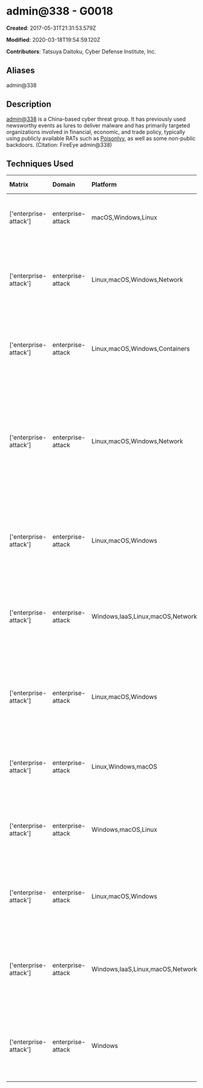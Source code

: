 # admin@338 - G0018

**Created**: 2017-05-31T21:31:53.579Z

**Modified**: 2020-03-18T19:54:59.120Z

**Contributors**: Tatsuya Daitoku, Cyber Defense Institute, Inc.

## Aliases

admin@338

## Description

[admin@338](https://attack.mitre.org/groups/G0018) is a China-based cyber threat group. It has previously used newsworthy events as lures to deliver malware and has primarily targeted organizations involved in financial, economic, and trade policy, typically using publicly available RATs such as [PoisonIvy](https://attack.mitre.org/software/S0012), as well as some non-public backdoors. (Citation: FireEye admin@338)

## Techniques Used

|Matrix|Domain|Platform|Technique ID|Technique Name|Use|
| :---| :---| :---| :---| :---| :---|
|['enterprise-attack']|enterprise-attack|macOS,Windows,Linux|T1566.001|Spearphishing Attachment|[admin@338](https://attack.mitre.org/groups/G0018) has sent emails with malicious Microsoft Office documents attached.(Citation: FireEye admin@338)|
|['enterprise-attack']|enterprise-attack|Linux,macOS,Windows,Network|T1016|System Network Configuration Discovery|[admin@338](https://attack.mitre.org/groups/G0018) actors used the following command after exploiting a machine with [LOWBALL](https://attack.mitre.org/software/S0042) malware to acquire information about local networks: <code>ipconfig /all >> %temp%\download</code>(Citation: FireEye admin@338)|
|['enterprise-attack']|enterprise-attack|Linux,macOS,Windows,Containers|T1036.005|Match Legitimate Name or Location|[admin@338](https://attack.mitre.org/groups/G0018) actors used the following command to rename one of their tools to a benign file name: <code>ren "%temp%\upload" audiodg.exe</code>(Citation: FireEye admin@338)|
|['enterprise-attack']|enterprise-attack|Linux,macOS,Windows,Network|T1083|File and Directory Discovery|[admin@338](https://attack.mitre.org/groups/G0018) actors used the following commands after exploiting a machine with [LOWBALL](https://attack.mitre.org/software/S0042) malware to obtain information about files and directories: <code>dir c:\ >> %temp%\download</code> <code>dir "c:\Documents and Settings" >> %temp%\download</code> <code>dir "c:\Program Files\" >> %temp%\download</code> <code>dir d:\ >> %temp%\download</code>(Citation: FireEye admin@338)|
|['enterprise-attack']|enterprise-attack|Linux,macOS,Windows|T1069.001|Local Groups|[admin@338](https://attack.mitre.org/groups/G0018) actors used the following command following exploitation of a machine with [LOWBALL](https://attack.mitre.org/software/S0042) malware to list local groups: <code>net localgroup administrator >> %temp%\download</code>(Citation: FireEye admin@338)|
|['enterprise-attack']|enterprise-attack|Windows,IaaS,Linux,macOS,Network|T1049|System Network Connections Discovery|[admin@338](https://attack.mitre.org/groups/G0018) actors used the following command following exploitation of a machine with [LOWBALL](https://attack.mitre.org/software/S0042) malware to display network connections: <code>netstat -ano >> %temp%\download</code>(Citation: FireEye admin@338)|
|['enterprise-attack']|enterprise-attack|Linux,macOS,Windows|T1087.001|Local Account|[admin@338](https://attack.mitre.org/groups/G0018) actors used the following commands following exploitation of a machine with [LOWBALL](https://attack.mitre.org/software/S0042) malware to enumerate user accounts: <code>net user >> %temp%\download</code> <code>net user /domain >> %temp%\download</code>(Citation: FireEye admin@338)|
|['enterprise-attack']|enterprise-attack|Linux,Windows,macOS|T1203|Exploitation for Client Execution|[admin@338](https://attack.mitre.org/groups/G0018) has exploited client software vulnerabilities for execution, such as Microsoft Word CVE-2012-0158.(Citation: FireEye admin@338)|
|['enterprise-attack']|enterprise-attack|Windows,macOS,Linux|T1007|System Service Discovery|[admin@338](https://attack.mitre.org/groups/G0018) actors used the following command following exploitation of a machine with [LOWBALL](https://attack.mitre.org/software/S0042) malware to obtain information about services: <code>net start >> %temp%\download</code>(Citation: FireEye admin@338)|
|['enterprise-attack']|enterprise-attack|Linux,macOS,Windows|T1204.002|Malicious File|[admin@338](https://attack.mitre.org/groups/G0018) has attempted to get victims to launch malicious Microsoft Word attachments delivered via spearphishing emails.(Citation: FireEye admin@338)|
|['enterprise-attack']|enterprise-attack|Windows,IaaS,Linux,macOS,Network|T1082|System Information Discovery|[admin@338](https://attack.mitre.org/groups/G0018) actors used the following commands after exploiting a machine with [LOWBALL](https://attack.mitre.org/software/S0042) malware to obtain information about the OS: <code>ver >> %temp%\download</code> <code>systeminfo >> %temp%\download</code>(Citation: FireEye admin@338)|
|['enterprise-attack']|enterprise-attack|Windows|T1059.003|Windows Command Shell|Following exploitation with [LOWBALL](https://attack.mitre.org/software/S0042) malware, [admin@338](https://attack.mitre.org/groups/G0018) actors created a file containing a list of commands to be executed on the compromised computer.(Citation: FireEye admin@338)|
